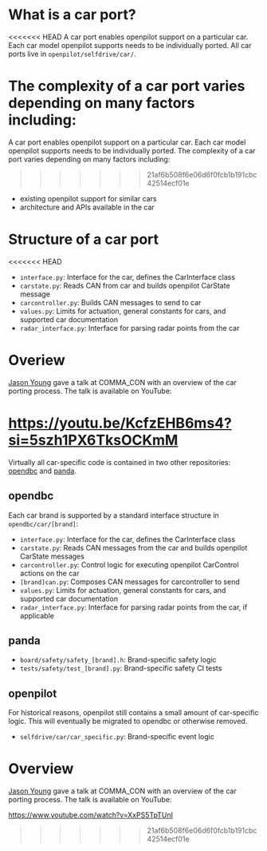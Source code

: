# What is a car port?

<<<<<<< HEAD
A car port enables openpilot support on a particular car. Each car model openpilot supports needs to be individually ported. All car ports live in `openpilot/selfdrive/car/`.

The complexity of a car port varies depending on many factors including:
=======
A car port enables openpilot support on a particular car. Each car model openpilot supports needs to be individually ported. The complexity of a car port varies depending on many factors including:

>>>>>>> 21af6b508f6e06d6f0fcb1b191cbc42514ecf01e
* existing openpilot support for similar cars
* architecture and APIs available in the car


# Structure of a car port
<<<<<<< HEAD
* `interface.py`: Interface for the car, defines the CarInterface class
* `carstate.py`: Reads CAN from car and builds openpilot CarState message
* `carcontroller.py`: Builds CAN messages to send to car
* `values.py`: Limits for actuation, general constants for cars, and supported car documentation
* `radar_interface.py`: Interface for parsing radar points from the car


# Overiew

[Jason Young](https://github.com/jyoung8607) gave a talk at COMMA_CON with an overview of the car porting process. The talk is available on YouTube:

https://youtu.be/KcfzEHB6ms4?si=5szh1PX6TksOCKmM
=======

Virtually all car-specific code is contained in two other repositories: [opendbc](https://github.com/commaai/opendbc) and [panda](https://github.com/commaai/panda).

## opendbc

Each car brand is supported by a standard interface structure in `opendbc/car/[brand]`:

* `interface.py`: Interface for the car, defines the CarInterface class
* `carstate.py`: Reads CAN messages from the car and builds openpilot CarState messages
* `carcontroller.py`: Control logic for executing openpilot CarControl actions on the car
* `[brand]can.py`: Composes CAN messages for carcontroller to send
* `values.py`: Limits for actuation, general constants for cars, and supported car documentation
* `radar_interface.py`: Interface for parsing radar points from the car, if applicable

## panda

* `board/safety/safety_[brand].h`: Brand-specific safety logic
* `tests/safety/test_[brand].py`: Brand-specific safety CI tests

## openpilot

For historical reasons, openpilot still contains a small amount of car-specific logic. This will eventually be migrated to opendbc or otherwise removed.

* `selfdrive/car/car_specific.py`: Brand-specific event logic

# Overview

[Jason Young](https://github.com/jyoung8607) gave a talk at COMMA_CON with an overview of the car porting process. The talk is available on YouTube:

https://www.youtube.com/watch?v=XxPS5TpTUnI
>>>>>>> 21af6b508f6e06d6f0fcb1b191cbc42514ecf01e
